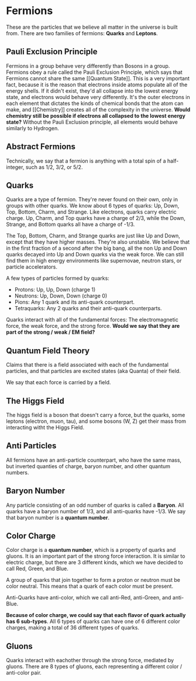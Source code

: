 # Fermions
These are the particles that we believe all matter in the universe is built from. There are two families of fermions: **Quarks** and **Leptons**.

## Pauli Exclusion Principle
Fermions in a group behave very differently than Bosons in a group. Fermions obey a rule called the Pauli Exclusion Principle, which says that Fermions cannot share the same [[Quantum State]]. This is a very important fact, because it is the reason that electrons inside atoms populate all of the energy shells. If it didn't exist, they'd all collapse into the lowest energy state, and electrons would behave very differently. It's the outer electrons in each element that dictates the kinds of chemical bonds that the atom can make, and [[Chemistry]] creates all of the complexity in the universe. **Would chemistry still be possible if electrons all collapsed to the lowest energy state?** Without the Pauli Exclusion principle, all elements would behave similarly to Hydrogen.

## Abstract Fermions
Technically, we say that a fermion is anything with a total spin of a half-integer, such as 1/2, 3/2, or 5/2.

## Quarks
Quarks are a type of fermion. They're never found on their own, only in groups with other quarks. We know about 6 types of quarks: Up, Down, Top, Bottom, Charm, and Strange. Like electrons, quarks carry electric charge. Up, Charm, and Top quarks have a charge of 2/3, while the Down, Strange, and Bottom quarks all have a charge of -1/3.

The Top, Bottom, Charm, and Strange quarks are just like Up and Down, except that they have higher masses. They're also unstable. We believe that in the first fraction of a second after the big bang, all the non Up and Down quarks decayed into Up and Down quarks via the weak force. We can still find them in high energy environments like supernovae, neutron stars, or particle accelerators.

A few types of particles formed by quarks:

- Protons: Up, Up, Down (charge 1)
- Neutrons: Up, Down, Down (charge 0)
- Pions: Any 1 quark and its anti-quark counterpart.
- Tetraquarks: Any 2 quarks and their anti-quark counterparts.

Quarks interact with all of the fundamental forces: The electromagnetic force, the weak force, and the strong force. **Would we say that they are part of the strong / weak / EM field?**

## Quantum Field Theory
Claims that there is a field associated with each of the fundamental particles, and that particles are excited states (aka Quanta) of their field.

We say that each force is carried by a field.

## The Higgs Field
The higgs field is a boson that doesn't carry a force, but the quarks, some leptons (electron, muon, tau), and some bosons (W, Z) get their mass from interacting witht the Higgs Field.

## Anti Particles
All fermions have an anti-particle counterpart, who have the same mass, but inverted quanties of charge, baryon number, and other quantum numbers.

## Baryon Number
Any particle consisting of an odd number of quarks is called a **Baryon**. All quarks have a baryon number of 1/3, and all anti-quarks have -1/3. We say that baryon number is a **quantum number**.

## Color Charge
Color charge is a **quantum number**, which is a property of quarks and gluons. It is an important part of the strong force interaction. It is similar to electric charge, but there are 3 different kinds, which we have decided to call Red, Green, and Blue.

A group of quarks that join together to form a proton or neutron must be color neutral. This means that a quark of each color must be present.

Anti-Quarks have anti-color, which we call anti-Red, anti-Green, and anti-Blue.

**Because of color charge, we could say that each flavor of quark actually has 6 sub-types**. All 6 types of quarks can have one of 6 different color charges, making a total of 36 different types of quarks.

## Gluons
Quarks interact with eachother through the strong force, mediated by gluons. There are 8 types of gluons, each representing a different color / anti-color pair.